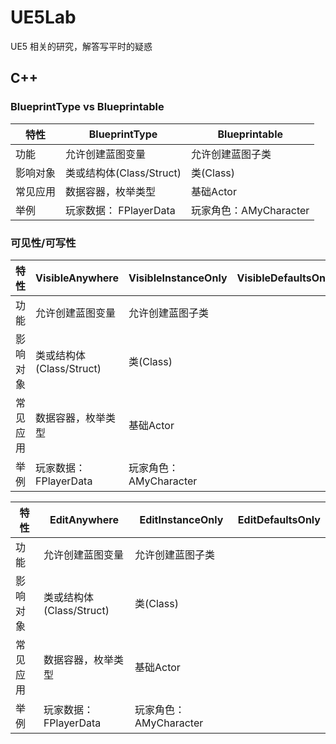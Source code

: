 # UE5Lab
UE5 相关的研究，解答写平时的疑惑

## C++ 
### BlueprintType vs Blueprintable
| 特性    | BlueprintType | Blueprintable |
| -------- | ------- | ------- |
| 功能  | 允许创建蓝图变量 | 允许创建蓝图子类    |
| 影响对象 | 类或结构体(Class/Struct) | 类(Class)    |
| 常见应用  | 数据容器，枚举类型 | 基础Actor |
| 举例  | 玩家数据： FPlayerData | 玩家角色：AMyCharacter |


### 可见性/可写性
| 特性    | VisibleAnywhere | VisibleInstanceOnly | VisibleDefaultsOnly |
| -------- | ------- | ------- |  ------- |
| 功能  | 允许创建蓝图变量 | 允许创建蓝图子类    |
| 影响对象 | 类或结构体(Class/Struct) | 类(Class)    |
| 常见应用  | 数据容器，枚举类型 | 基础Actor |
| 举例  | 玩家数据： FPlayerData | 玩家角色：AMyCharacter |

| 特性    | EditAnywhere | EditInstanceOnly | EditDefaultsOnly |
| -------- | ------- | ------- |  ------- |
| 功能  | 允许创建蓝图变量 | 允许创建蓝图子类    |
| 影响对象 | 类或结构体(Class/Struct) | 类(Class)    |
| 常见应用  | 数据容器，枚举类型 | 基础Actor |
| 举例  | 玩家数据： FPlayerData | 玩家角色：AMyCharacter |

